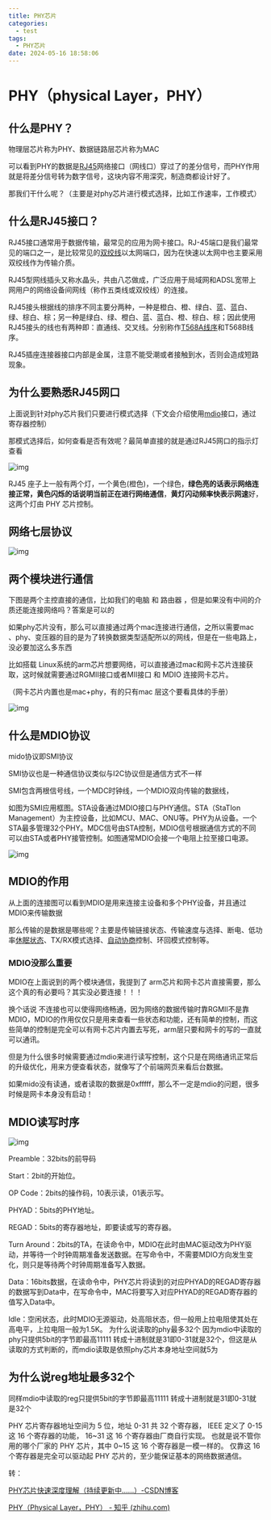 ```yaml
---
title: PHY芯片
categories:
  - test
tags:
  - PHY芯片
date: 2024-05-16 18:58:06
---
```




# PHY（physical Layer，PHY）

## 什么是PHY？

物理层芯片称为PHY、数据链路层芯片称为MAC

可以看到PHY的数据是[RJ45](https://so.csdn.net/so/search?q=RJ45&spm=1001.2101.3001.7020)网络接口（网线口）穿过了的差分信号，而PHY作用就是将差分信号转为数字信号，这块内容不用深究，制造商都设计好了。

那我们干什么呢？（主要是对phy芯片进行模式选择，比如工作速率，工作模式）

## 什么是RJ45接口？

RJ45接口通常用于数据传输，最常见的应用为网卡接口。RJ-45端口是我们最常见的端口之一，是比较常见的[双绞线](https://www.zhihu.com/search?q=双绞线&search_source=Entity&hybrid_search_source=Entity&hybrid_search_extra={"sourceType"%3A"answer"%2C"sourceId"%3A3477234795})以太网端口，因为在快速以太网中也主要采用双绞线作为传输介质。

RJ45型网线插头又称水晶头，共由八芯做成，广泛应用于局域网和ADSL宽带上网用户的网络设备间网线（称作五类线或双绞线）的连接。

RJ45接头根据线的排序不同主要分两种，一种是橙白、橙、绿白、蓝、蓝白、绿、棕白、棕；另一种是绿白、绿、橙白、蓝、蓝白、橙、棕白、棕；因此使用RJ45接头的线也有两种即：直通线、交叉线。分别称作[T568A线序](https://www.zhihu.com/search?q=T568A线序&search_source=Entity&hybrid_search_source=Entity&hybrid_search_extra={"sourceType"%3A"answer"%2C"sourceId"%3A3477234795})和T568B线序。

RJ45插座连接器接口内部是金属，注意不能受潮或者接触到水，否则会造成短路现象。

## 为什么要熟悉RJ45网口

上面说到针对phy芯片我们只要进行模式选择（下文会介绍使用[mdio](https://so.csdn.net/so/search?q=mdio&spm=1001.2101.3001.7020)接口，通过寄存器控制）

那模式选择后，如何查看是否有效呢？最简单直接的就是通过RJ45网口的指示灯查看

![img](../imgs/watermark,type_d3F5LXplbmhlaQ,shadow_50,text_Q1NETiBAZGFpc3kuc2t5ZQ==,size_18,color_FFFFFF,t_70,g_se,x_16-17158590663256.png)

RJ45 座子上一般有两个灯，一个黄色(橙色)，一个绿色，**绿色亮的话表示网络连接正常，黄色闪烁的话说明当前正在进行网络通信**，**黄灯闪动频率快表示网速**好，这两个灯由 PHY 芯片控制。

## 网络七层协议

![img](../img/watermark,type_d3F5LXplbmhlaQ,shadow_50,text_Q1NETiBAZGFpc3kuc2t5ZQ==,size_16,color_FFFFFF,t_70,g_se,x_16.png)

## 两个模块进行通信

下图是两个主控直接的通信，比如我们的电脑 和 路由器 ，但是如果没有中间的介质还能连接网络吗？答案是可以的

如果phy芯片没有，那么可以直接通过两个mac连接进行通信，之所以需要mac 、phy、变压器的目的是为了转换数据类型适配所以的网线，但是在一些电路上，没必要加这么多东西

比如搭载 Linux系统的arm芯片想要网络，可以直接通过mac和网卡芯片连接获取，这时候就需要通过RGMII接口或者MII接口 和 MDIO 连接网卡芯片。

（网卡芯片内置也是mac+phy，有的只有mac 层这个要看具体的手册）

![img](../img/84b0b5e31bb246c0a970ace7c71a3f82.png)

## 什么是MDIO协议

mido协议即SMI协议

SMI协议也是一种通信协议类似与I2C协议但是通信方式不一样

SMI包含两根信号线，一个MDC时钟线，一个MDIO双向传输的数据线，

如图为SMI应用框图。STA设备通过MDIO接口与PHY通信。STA（StaTIon Management）为主控设备，比如MCU、MAC、ONU等。PHY为从设备。一个STA最多管理32个PHY。MDC信号由STA控制，MDIO信号根据通信方式的不同可以由STA或者PHY接管控制。如图通常MDIO会接一个电阻上拉至接口电源。

![img](../img/watermark,type_d3F5LXplbmhlaQ,shadow_50,text_Q1NETiBAZGFpc3kuc2t5ZQ==,size_16,color_FFFFFF,t_70,g_se,x_16.png)



## MDIO的作用 

从上面的连接图可以看到MDIO是用来连接主设备和多个PHY设备，并且通过MDIO来传输数据

那么传输的是数据是哪些呢？主要是传输链接状态、传输速度与选择、断电、低功率[休眠状态](https://baike.baidu.com/item/休眠状态?fromModule=lemma_inlink)、TX/RX模式选择、[自动协商](https://baike.baidu.com/item/自动协商/7765053?fromModule=lemma_inlink)控制、环回模式控制等。



### MDIO没那么重要

MDIO在上面说到的两个模块通信，我提到了 arm芯片和网卡芯片直接需要，那么这个真的有必要吗？其实没必要连接！！！

换个话说 不连接也可以使得网络畅通，因为网络的数据传输时靠RGMII不是靠MDIO，MDIO的作用仅仅只是用来查看一些状态和功能，还有简单的控制，而这些简单的控制是完全可以有网卡芯片内置去写死，arm层只要和网卡的写的一直就可以通讯。

但是为什么很多时候需要通过mdio来进行读写控制，这个只是在网络通讯正常后的升级优化，用来方便查看状态，就像写了个前端网页来看后台数据。

如果mido没有读通，或者读取的数据是0xfffff，那么不一定是mdio的问题，很多时候是网卡本身没有启动！


## MDIO读写时序

![img](../img/watermark,type_d3F5LXplbmhlaQ,shadow_50,text_Q1NETiBAZGFpc3kuc2t5ZQ==,size_18,color_FFFFFF,t_70,g_se,x_16.png)

Preamble：32bits的前导码

Start：2bit的开始位。

OP Code：2bits的操作码，10表示读，01表示写。

PHYAD：5bits的PHY地址。

REGAD：5bits的寄存器地址，即要读或写的寄存器。

Turn Around：2bits的TA，在读命令中，MDIO在此时由MAC驱动改为PHY驱动，并等待一个时钟周期准备发送数据。在写命令中，不需要MDIO方向发生变化，则只是等待两个时钟周期准备写入数据。

Data：16bits数据，在读命令中，PHY芯片将读到的对应PHYAD的REGAD寄存器的数据写到Data中，在写命令中，MAC将要写入对应PHYAD的REGAD寄存器的值写入Data中。

Idle：空闲状态，此时MDIO无源驱动，处高阻状态，但一般用上拉电阻使其处在高电平，上拉电阻一般为1.5K。
为什么说读取的phy最多32个
因为mdio中读取的phy只提供5bit的字节即最高11111 转成十进制就是31即0-31就是32个，但这是从读取的方式判断的，而mdio读取是依照phy芯片本身地址空间就5为

## 为什么说reg地址最多32个

同样mdio中读取的reg只提供5bit的字节即最高11111 转成十进制就是31即0-31就是32个

 PHY 芯片寄存器地址空间为 5 位，地址 0-31 共 32 个寄存器， IEEE 定义了 0-15 这 16 个寄存器的功能， 16~31 这 16 个寄存器由厂商自行实现。 也就是说不管你用的哪个厂家的 PHY 芯片，其中 0~15 这 16 个寄存器是一模一样的。 仅靠这 16 个寄存器是完全可以驱动起 PHY 芯片的，至少能保证基本的网络数据通信。

 



转：

[PHY芯片快速深度理解（持续更新中……）-CSDN博客](https://blog.csdn.net/qq_40715266/article/details/124095801)



[PHY（Physical Layer，PHY） - 知乎 (zhihu.com)](https://zhuanlan.zhihu.com/p/148538791)
